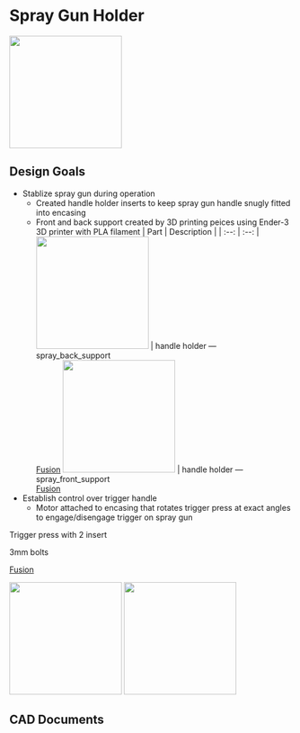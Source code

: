 # Spray Gun Holder
<img src="https://i.imgur.com/Dsu4iA6.jpg" width="200">

## Design Goals
* Stablize spray gun during operation
  * Created handle holder inserts to keep spray gun handle snugly fitted into encasing
  * Front and back support created by 3D printing peices using Ender-3 3D printer with PLA filament
| Part | Description |
| :--: | :--: |
<img src="https://imgur.com/gK6uO00.jpg" width="200"> | handle holder — spray_back_support <br/> [Fusion](https://a360.co/32H2Jmt)
<img src="https://imgur.com/bFa2jcc.jpg" width="200"> | handle holder — spray_front_support <br/> [Fusion](https://a360.co/2NJBYti)
* Establish control over trigger handle
  * Motor attached to encasing that rotates trigger press at exact angles to engage/disengage trigger on spray gun


Trigger press with 2 insert

3mm bolts

[Fusion](https://a360.co/2qdF6o9)

<img src="https://imgur.com/4iCIMp8.jpg" width="200">

<img src="https://imgur.com/PLCjnaO.jpg" width="200">









## CAD Documents
